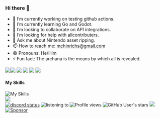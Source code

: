 ### Hi there 👋

- 🔭 I’m currently working on testing github actions.
- 🌱 I’m currently learning Go and Godot.
- 👯 I’m looking to collaborate on API integrations.
- 🤔 I’m looking for help with allcontributers.
- 💬 Ask me about Nintendo asset ripping.
- 📫 How to reach me: mchinrichs@gmail.com
- 😄 Pronouns: He/Him
- ⚡ Fun fact: The archana is the means by which all is revealed.

<img src="https://github-readme-stats.vercel.app/api?username=MichaelHinrichs&count_private=true&show_icons=true&theme=dark" /><img src="https://github-readme-streak-stats.herokuapp.com/?user=MichaelHinrichs&theme=dark" />
<img src="https://github-profile-summary-cards.vercel.app/api/cards/profile-details?username=MichaelHinrichs&theme=dark" />
![](http://github-profile-summary-cards.vercel.app/api/cards/most-commit-language?username=MichaelHinrichs&theme=dark)
![](http://github-profile-summary-cards.vercel.app/api/cards/productive-time?username=MichaelHinrichs&theme=dark&utcOffset=8)
<img src="https://github-profile-trophy.vercel.app/?username=MichaelHinrichs&theme=dark" />
</br>
#### My Skills
![My Skills](https://skillicons.dev/icons?i=cs,cypress,discord,gamemakerstudio,github,githubactions,gmail,html,md,sketchup,svg,unity,unreal,terraform,visualstudio,vscode,windows)
</br>
<img src="https://github-readme-stats.vercel.app/api/top-langs/?username=MichaelHinrichs" />
</br>
<a href='https://discord.com/users/543091598746189845'><img alt="discord status" src="https://dev.discordprofiles.me/badge/status/543091598746189845" /></a>
<img alt="listening to" src="https://dev.discordprofiles.me/badge/spotify/543091598746189845" />
<img alt="Profile views" src="https://komarev.com/ghpvc/?username=MichaelHinrichs" />
<img alt="GitHub User's stars" src="https://img.shields.io/github/stars/MichaelHinrichs" />
<a href="https://www.bestpractices.dev/projects/8092"><img src="https://www.bestpractices.dev/projects/8092/badge"></a>
<a href='https://github.com/sponsors/MichaelHinrichs'>
  <img alt="Sponsor" src="https://img.shields.io/static/v1?label=Sponsor&message=%E2%9D%A4&logo=GitHub&color=ff69b4" />
</a>
